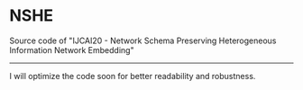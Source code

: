 # NSHE
Source code of "IJCAI20 - Network Schema Preserving Heterogeneous Information Network Embedding"

---
I will optimize the code soon for better readability and robustness.
